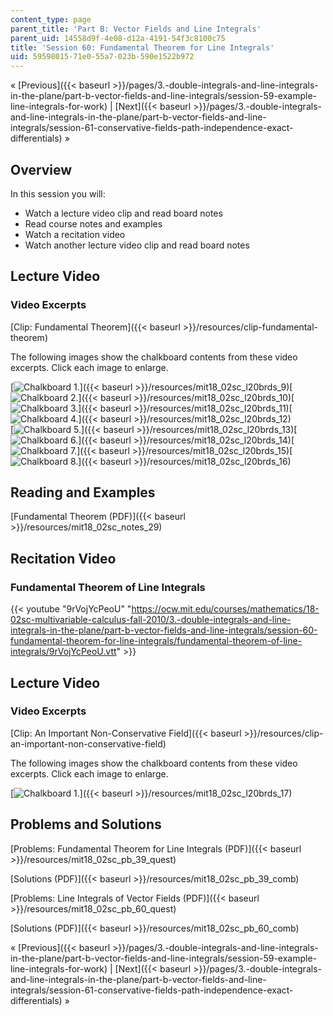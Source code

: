 ```yaml
---
content_type: page
parent_title: 'Part B: Vector Fields and Line Integrals'
parent_uid: 14558d9f-4e08-d12a-4191-54f3c8100c75
title: 'Session 60: Fundamental Theorem for Line Integrals'
uid: 59598015-71e0-55a7-023b-590e1522b972
---
```


« [Previous]({{< baseurl >}}/pages/3.-double-integrals-and-line-integrals-in-the-plane/part-b-vector-fields-and-line-integrals/session-59-example-line-integrals-for-work) | [Next]({{< baseurl >}}/pages/3.-double-integrals-and-line-integrals-in-the-plane/part-b-vector-fields-and-line-integrals/session-61-conservative-fields-path-independence-exact-differentials) »

Overview
--------

In this session you will:

*   Watch a lecture video clip and read board notes
*   Read course notes and examples
*   Watch a recitation video
*   Watch another lecture video clip and read board notes

Lecture Video
-------------

### Video Excerpts

[Clip: Fundamental Theorem]({{< baseurl >}}/resources/clip-fundamental-theorem)

The following images show the chalkboard contents from these video excerpts. Click each image to enlarge.

[![Chalkboard 1.](BASEURL_PLACEHOLDER/resources/mit18_02sc_l20brds_9a)]({{< baseurl >}}/resources/mit18_02sc_l20brds_9)[![Chalkboard 2.](BASEURL_PLACEHOLDER/resources/mit18_02sc_l20brds_10a)]({{< baseurl >}}/resources/mit18_02sc_l20brds_10)[![Chalkboard 3.](BASEURL_PLACEHOLDER/resources/mit18_02sc_l20brds_11a)]({{< baseurl >}}/resources/mit18_02sc_l20brds_11)[![Chalkboard 4.](BASEURL_PLACEHOLDER/resources/mit18_02sc_l20brds_12a)]({{< baseurl >}}/resources/mit18_02sc_l20brds_12)  
[![Chalkboard 5.](BASEURL_PLACEHOLDER/resources/mit18_02sc_l20brds_13a)]({{< baseurl >}}/resources/mit18_02sc_l20brds_13)[![Chalkboard 6.](BASEURL_PLACEHOLDER/resources/mit18_02sc_l20brds_14a)]({{< baseurl >}}/resources/mit18_02sc_l20brds_14)[![Chalkboard 7.](BASEURL_PLACEHOLDER/resources/mit18_02sc_l20brds_15a)]({{< baseurl >}}/resources/mit18_02sc_l20brds_15)[![Chalkboard 8.](BASEURL_PLACEHOLDER/resources/mit18_02sc_l20brds_16a)]({{< baseurl >}}/resources/mit18_02sc_l20brds_16)

Reading and Examples
--------------------

[Fundamental Theorem (PDF)]({{< baseurl >}}/resources/mit18_02sc_notes_29)

Recitation Video
----------------

### Fundamental Theorem of Line Integrals

{{< youtube "9rVojYcPeoU" "https://ocw.mit.edu/courses/mathematics/18-02sc-multivariable-calculus-fall-2010/3.-double-integrals-and-line-integrals-in-the-plane/part-b-vector-fields-and-line-integrals/session-60-fundamental-theorem-for-line-integrals/fundamental-theorem-of-line-integrals/9rVojYcPeoU.vtt" >}}

Lecture Video
-------------

### Video Excerpts

[Clip: An Important Non-Conservative Field]({{< baseurl >}}/resources/clip-an-important-non-conservative-field)

The following images show the chalkboard contents from these video excerpts. Click each image to enlarge.

[![Chalkboard 1.](BASEURL_PLACEHOLDER/resources/mit18_02sc_l20brds_17a)]({{< baseurl >}}/resources/mit18_02sc_l20brds_17)

Problems and Solutions
----------------------

[Problems: Fundamental Theorem for Line Integrals (PDF)]({{< baseurl >}}/resources/mit18_02sc_pb_39_quest)

[Solutions (PDF)]({{< baseurl >}}/resources/mit18_02sc_pb_39_comb)

[Problems: Line Integrals of Vector Fields (PDF)]({{< baseurl >}}/resources/mit18_02sc_pb_60_quest)

[Solutions (PDF)]({{< baseurl >}}/resources/mit18_02sc_pb_60_comb)

« [Previous]({{< baseurl >}}/pages/3.-double-integrals-and-line-integrals-in-the-plane/part-b-vector-fields-and-line-integrals/session-59-example-line-integrals-for-work) | [Next]({{< baseurl >}}/pages/3.-double-integrals-and-line-integrals-in-the-plane/part-b-vector-fields-and-line-integrals/session-61-conservative-fields-path-independence-exact-differentials) »
